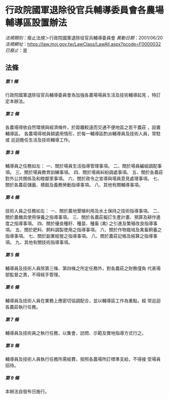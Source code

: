 # 行政院國軍退除役官兵輔導委員會各農場輔導區設置辦法

*法規類別*：廢止法規＞行政院國軍退除役官兵輔導委員會
*異動日期*：2001/06/20  
*法規網址*：https://law.moj.gov.tw/LawClass/LawAll.aspx?pcode=F0000032
*已廢止*：是


## 法條
##### 第 1 條
行政院國軍退除役官兵輔導委員會為加強各農場場員生活及技術輔導起見
，特訂定本辦法。

##### 第 2 條
各農場得依自然環境與經濟條件，於距離較遠而交通不便地區之若干農莊
，設置輔導區。
各農場得視員額遴用情形，於每一輔導區酌派輔導員及技術人員，常駐或
巡迴擔任生活及技術輔導工作。

##### 第 3 條
輔導員之任務如左：
一、關於場員生活指導管理事項。
二、關於場員編組調配事項。
三、關於場員教育訓練事項。
四、關於場員糾紛調處事項。
五、關於各農莊對外公共關係及和睦鄰里事項。
六、關於政令之宣導與場員意見處理事項。
七、關於各農莊儲蓄、積穀及義務勞動指導事項。
八、其他有關輔導事項。


##### 第 4 條
技術人員之任務如左：
一、關於農地墾殖利用及水土保持之技術指導事項。
二、關於農機具使用保養之指導事項。
三、關於各農莊擬訂生產計畫、預算及耕作進度之指導事項。
四、關於優良種籽、種苗、種畜 (禽) 之引進及繁殖改良指導事項。
五、關於肥料、飼料調製使用之指導事項。
六、關於作物栽培及禽畜飼養之指導事項。
七、關於副業經營之指導事項。
八、關於農莊記帳及結算之指導事項。
九、其他有關技術指導事項。


##### 第 5 條
輔導員及技術人員除第三條、第四條之所定任務外，對各農莊之財務僅負
代表場部監督之責，不得經手管理。

##### 第 6 條
輔導員及技術人員在業務上應密切協調配合，並以輔導區工作為重點，經
常巡迴各農莊執行任務。

##### 第 7 條
輔導員及技術員之執行任務，以集會，訪問、示範及實地指導方式行之。

##### 第 8 條
輔導員及技術人員執行任務所需經費，按照各農場所訂標準支給，不得接
受場員招待。

##### 第 9 條
本辦法自發布日施行。


